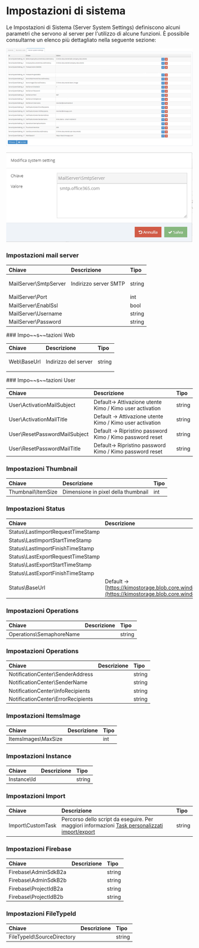 # Impostazioni di sistema

Le Impostazioni di Sistema \(Server System Settings\) definiscono alcuni parametri che servono al server  per l'utilizzo di alcune funzioni. È possibile consultarne un elenco più dettagliato nella seguente sezione: 

![](../.gitbook/assets/tempsnip%20%281%29.png)

![](../.gitbook/assets/image%20%2826%29.png)

### Impostazioni mail server

<table>
  <thead>
    <tr>
      <th style="text-align:left">Chiave</th>
      <th style="text-align:left">Descrizione</th>
      <th style="text-align:left">Tipo</th>
    </tr>
  </thead>
  <tbody>
    <tr>
      <td style="text-align:left">
        <p></p>
        <p>MailServer\SmtpServer</p>
      </td>
      <td style="text-align:left">Indirizzo server SMTP</td>
      <td style="text-align:left">string</td>
    </tr>
    <tr>
      <td style="text-align:left">MailServer\Port</td>
      <td style="text-align:left"></td>
      <td style="text-align:left">int</td>
    </tr>
    <tr>
      <td style="text-align:left">MailServer\EnablSsl</td>
      <td style="text-align:left"></td>
      <td style="text-align:left">bool</td>
    </tr>
    <tr>
      <td style="text-align:left">MailServer\Username</td>
      <td style="text-align:left"></td>
      <td style="text-align:left">string</td>
    </tr>
    <tr>
      <td style="text-align:left">MailServer\Password</td>
      <td style="text-align:left"></td>
      <td style="text-align:left">string</td>
    </tr>
  </tbody>
</table>### Impo~~s~~tazioni Web

<table>
  <thead>
    <tr>
      <th style="text-align:left">Chiave</th>
      <th style="text-align:left">Descrizione</th>
      <th style="text-align:left">Tipo</th>
    </tr>
  </thead>
  <tbody>
    <tr>
      <td style="text-align:left">
        <p></p>
        <p>Web\BaseUrl</p>
      </td>
      <td style="text-align:left">
        <p></p>
        <p>Indirizzo del server</p>
      </td>
      <td style="text-align:left">string</td>
    </tr>
  </tbody>
</table>### Impo~~s~~tazioni User

| Chiave | Descrizione | Tipo |
| :--- | :--- | :--- |
| User\ActivationMailSubject  | Default-&gt; Attivazione utente Kimo / Kimo user activation | string |
| User\ActivationMailTitle | Default -&gt; Attivazione utente Kimo / Kimo user activation | string |
| User\ResetPasswordMailSubject | Default -&gt; Ripristino password Kimo / Kimo password reset | string |
| User\ResetPasswordMailTitle | Default-&gt; Ripristino password Kimo / Kimo password reset | string |

### Impo~~s~~tazioni Thumbnail

| Chiave | Descrizione | Tipo |
| :--- | :--- | :--- |
| Thumbnail\ItemSize | Dimensione in pixel della thumbnail | int |

### Impo~~s~~tazioni Status

| Chiave | Descrizione | Tipo |
| :--- | :--- | :--- |
| Status\LastImportRequestTimeStamp |  | datetime |
| Status\LastImportStartTimeStamp  |  | datetime |
| Status\LastImportFinishTimeStamp |  | datetime |
| Status\LastExportRequestTimeStamp |  | datetime |
| Status\LastExportStartTimeStamp |  | datetime |
| Status\LastExportFinishTimeStamp |  | datetime |
| Status\BaseUrl | Default -&gt; [https://kimostorage.blob.core.windows.net/kimoversions](https://kimostorage.blob.core.windows.net/kimoversions) | string |

### Impo~~s~~tazioni Operations

| Chiave | Descrizione | Tipo |
| :--- | :--- | :--- |
| Operations\SemaphoreName |  | string |

### Impo~~s~~tazioni Operations

| Chiave | Descrizione | Tipo |
| :--- | :--- | :--- |
| NotificationCenter\SenderAddress |  | string |
| NotificationCenter\SenderName |  | string |
| NotificationCenter\InfoRecipients  |  | string |
| NotificationCenter\ErrorRecipients |  | string |

### Impo~~s~~tazioni **ItemsImage**

| Chiave | Descrizione | Tipo |
| :--- | :--- | :--- |
| ItemsImages\MaxSize |  | int |

### Impo~~s~~tazioni **Instance**

| Chiave | Descrizione | Tipo |
| :--- | :--- | :--- |
| Instance\Id |  | string |

### Impo~~s~~tazioni **Import**

| Chiave | Descrizione | Tipo |
| :--- | :--- | :--- |
| Import\CustomTask | Percorso dello script da eseguire. Per maggiori informazioni [Task personalizzati import/export](../integrazione/task-personalizzati-import-export.md) | string |

### Impo~~s~~tazioni **Firebase**

| Chiave | Descrizione | Tipo |
| :--- | :--- | :--- |
| Firebase\AdminSdkB2a |  | string |
| Firebase\AdminSdkB2b |  | string |
| Firebase\ProjectIdB2a |  | string |
| Firebase\ProjectIdB2b |  | string |

### Impo~~s~~tazioni **FileTypeId**

| Chiave | Descrizione | Tipo |
| :--- | :--- | :--- |
| FileTypeId\SourceDirectory |  | string |

